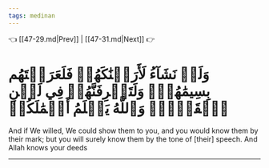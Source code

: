 ```yaml
---
tags: medinan
---
```


👈 [[47-29.md|Prev]] | [[47-31.md|Next]] 👉

# وَلَوۡ نَشَآءُ لَأَرَيۡنَٰكَهُمۡ فَلَعَرَفۡتَهُم بِسِيمَٰهُمۡۚ وَلَتَعۡرِفَنَّهُمۡ فِي لَحۡنِ ٱلۡقَوۡلِۚ وَٱللَّهُ يَعۡلَمُ أَعۡمَٰلَكُمۡ

And if We willed, We could show them to you, and you would know them by their mark; but you will surely know them by the tone of [their] speech. And Allah knows your deeds

---

